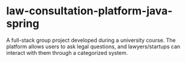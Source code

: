 # law-consultation-platform-java-spring
A full-stack group project developed during a university course.   The platform allows users to ask legal questions, and lawyers/startups can interact with them through a categorized system.
